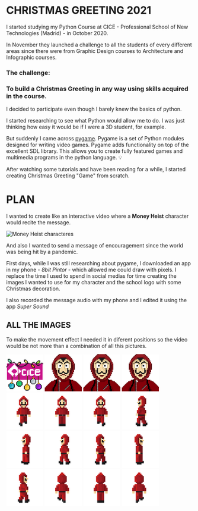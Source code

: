 # CHRISTMAS GREETING 2021

I started studying my Python Course at CICE - Professional School of New Technologies (Madrid) - in October 2020.

In November they launched a challenge to all the students of every different areas since there were from Graphic Design courses to Architecture and Infographic courses. 

### The challenge: 
### To build a Christmas Greeting in any way using skills acquired in the course.

I decided to participate even though I barely knew the basics of python.

I started researching to see what Python would allow me to do. I was just thinking how easy it would be if I were a 3D student, for example.

But suddenly I came across [pygame](https://www.pygame.org/news). Pygame is a set of Python modules designed for writing video games. Pygame adds functionality on top of the excellent SDL library. This allows you to create fully featured games and multimedia programs in the python language. 💡

After watching some tutorials and have been reading for a while, I started creating Christmas Greeting "Game" from scratch.

# PLAN

I wanted to create like an interactive video where a **Money Heist** character would recite the message.


![Money Heist characteres](https://images.newindianexpress.com/uploads/user/imagelibrary/2021/12/6/w900X450/MH5-.jpg?w=640&dpr=1.3)


And also I wanted to send a message of encouragement since the world was being hit by a pandemic.

First days, while I was still researching about pygame, I downloaded an app in my phone - *8bit Pintor* - which allowed me could draw with pixels. I replace the time I used to spend in social medias for time creating the images I wanted to use for my character and the school logo with some Christmas decoration.

I also recorded the message audio with my phone and I edited it using the app *Super Sound*


## ALL THE IMAGES

To make the movement effect I needed it in diferent positions so the video would be not more than a combination of all this pictures.


<img src="./dist/data/images/cice_christmas.png" width="100px">
<img src="./dist/data/images/dali.png" width="100px">
<img src="./dist/data/images/dali2.png" width="100px">
<img src="./dist/data/images/dali3.png" width="100px">

<img src="./dist/data/images/dali_down1.png" width="100px">
<img src="./dist/data/images/dali_down2.png" width="100px">
<img src="./dist/data/images/dali_down3.png" width="100px">
<img src="./dist/data/images/dali_left1.png" width="100px">

<img src="./dist/data/images/dali_left2.png" width="100px">
<img src="./dist/data/images/dali_left3.png" width="100px">
<img src="./dist/data/images/dali_right1.png" width="100px">
<img src="./dist/data/images/dali_right2.png" width="100px">
<img src="./dist/data/images/dali_right3.png" width="100px">
<img src="./dist/data/images/dali_up1.png" width="100px">
<img src="./dist/data/images/dali_up2.png" width="100px">
<img src="./dist/data/images/dali_up3.png" width="100px">
